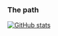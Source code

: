 ### The path

[![GitHub stats](https://github-readme-stats.vercel.app/api?username=theendofline)](https://github.com/theendofline/github-readme-stats)
